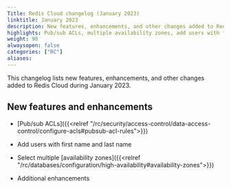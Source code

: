 ```yaml
---
Title: Redis Cloud changelog (January 2023)
linktitle: January 2023
description: New features, enhancements, and other changes added to Redis Cloud during January 2023.
highlights: Pub/sub ACLs, multiple availability zones, add users with first and last names
weight: 90
alwaysopen: false
categories: ["RC"]
aliases: 
---
```


This changelog lists new features, enhancements, and other changes added to Redis Cloud during January 2023.

## New features and enhancements

- [Pub/sub ACLs]({{<relref "/rc/security/access-control/data-access-control/configure-acls#pubsub-acl-rules">}})

- Add users with first name and last name

- Select multiple [availability zones]({{<relref "/rc/databases/configuration/high-availability#availability-zones">}})

- Additional enhancements